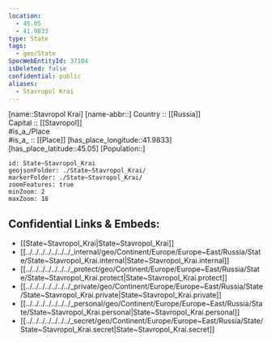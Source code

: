 ```yaml
---
location:
  - 45.05
  - 41.9833
type: State
tags:
  - geo/State
SpocWebEntityId: 37104
isDeleted: false
confidential: public
aliases:
  - Stavropol Krai
---
```

[name::Stavropol Krai] 
[name-abbr::] 
Country :: [[Russia]]  
Capital :: [[Stavropol]]  
#is_a_/Place  
#is_a_ :: [[Place]] 
[has_place_longitude::41.9833] 
[has_place_latitude::45.05] 
[Population::] 



```leaflet
id: State~Stavropol_Krai
geojsonFolder: ./State~Stavropol_Krai/
markerFolder: ./State~Stavropol_Krai/
zoomFeatures: true 
minZoom: 2 
maxZoom: 18
```


## Confidential Links & Embeds: 
- [[State~Stavropol_Krai|State~Stavropol_Krai]]  
- [[../../../../../../../_internal/geo/Continent/Europe/Europe~East/Russia/State/State~Stavropol_Krai.internal|State~Stavropol_Krai.internal]] 
- [[../../../../../../../_protect/geo/Continent/Europe/Europe~East/Russia/State/State~Stavropol_Krai.protect|State~Stavropol_Krai.protect]] 
- [[../../../../../../../_private/geo/Continent/Europe/Europe~East/Russia/State/State~Stavropol_Krai.private|State~Stavropol_Krai.private]] 
- [[../../../../../../../_personal/geo/Continent/Europe/Europe~East/Russia/State/State~Stavropol_Krai.personal|State~Stavropol_Krai.personal]] 
- [[../../../../../../../_secret/geo/Continent/Europe/Europe~East/Russia/State/State~Stavropol_Krai.secret|State~Stavropol_Krai.secret]] 
